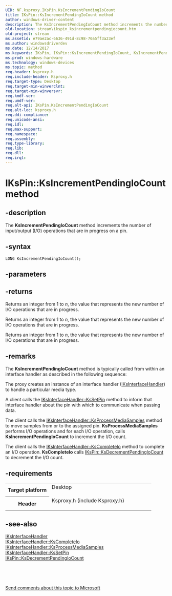 ```yaml
---
UID: NF.ksproxy.IKsPin.KsIncrementPendingIoCount
title: IKsPin::KsIncrementPendingIoCount method
author: windows-driver-content
description: The KsIncrementPendingIoCount method increments the number of input/output (I/O) operations that are in progress on a pin.
old-location: stream\ikspin_ksincrementpendingiocount.htm
old-project: stream
ms.assetid: e79ae2ac-6636-491d-8c98-70a5ff3a23ef
ms.author: windowsdriverdev
ms.date: 12/14/2017
ms.keywords: IKsPin, IKsPin::KsIncrementPendingIoCount, KsIncrementPendingIoCount
ms.prod: windows-hardware
ms.technology: windows-devices
ms.topic: method
req.header: ksproxy.h
req.include-header: Ksproxy.h
req.target-type: Desktop
req.target-min-winverclnt: 
req.target-min-winversvr: 
req.kmdf-ver: 
req.umdf-ver: 
req.alt-api: IKsPin.KsIncrementPendingIoCount
req.alt-loc: ksproxy.h
req.ddi-compliance: 
req.unicode-ansi: 
req.idl: 
req.max-support: 
req.namespace: 
req.assembly: 
req.type-library: 
req.lib: 
req.dll: 
req.irql: 
---
```


# IKsPin::KsIncrementPendingIoCount method



## -description
The <b>KsIncrementPendingIoCount</b> method increments the number of input/output (I/O) operations that are in progress on a pin.



## -syntax

````
LONG KsIncrementPendingIoCount();
````


## -parameters


## -returns
Returns an integer from 1 to <i>n</i>, the value that represents the new number of I/O operations that are in progress.

Returns an integer from 1 to <i>n</i>, the value that represents the new number of I/O operations that are in progress.

Returns an integer from 1 to <i>n</i>, the value that represents the new number of I/O operations that are in progress.


## -remarks
The <b>KsIncrementPendingIoCount</b> method is typically called from within an interface handler as described in the following sequence:

The proxy creates an instance of an interface handler (<a href="..\ksproxy\nn-ksproxy-iksinterfacehandler.md">IKsInterfaceHandler</a>) to handle a particular media type. 

A client calls the <a href="stream.iksinterfacehandler_kssetpin">IKsInterfaceHandler::KsSetPin</a> method to inform that interface handler about the pin with which to communicate when passing data. 

The client calls the <a href="stream.iksinterfacehandler_ksprocessmediasamples">IKsInterfaceHandler::KsProcessMediaSamples</a> method to move samples from or to the assigned pin. <b>KsProcessMediaSamples</b> performs I/O operations and for each I/O operation, calls <b>KsIncrementPendingIoCount</b> to increment the I/O count.

The client calls the <a href="stream.iksinterfacehandler_kscompleteio">IKsInterfaceHandler::KsCompleteIo</a> method to complete an I/O operation. <b>KsCompleteIo</b> calls <a href="stream.ikspin_ksdecrementpendingiocount">IKsPin::KsDecrementPendingIoCount</a> to decrement the I/O count.


## -requirements
<table>
<tr>
<th width="30%">
Target platform

</th>
<td width="70%">
<dl>
<dt>Desktop</dt>
</dl>
</td>
</tr>
<tr>
<th width="30%">
Header

</th>
<td width="70%">
<dl>
<dt>Ksproxy.h (include Ksproxy.h)</dt>
</dl>
</td>
</tr>
</table>

## -see-also
<dl>
<dt>
<a href="..\ksproxy\nn-ksproxy-iksinterfacehandler.md">IKsInterfaceHandler</a>
</dt>
<dt>
<a href="stream.iksinterfacehandler_kscompleteio">IKsInterfaceHandler::KsCompleteIo</a>
</dt>
<dt>
<a href="stream.iksinterfacehandler_ksprocessmediasamples">IKsInterfaceHandler::KsProcessMediaSamples</a>
</dt>
<dt>
<a href="stream.iksinterfacehandler_kssetpin">IKsInterfaceHandler::KsSetPin</a>
</dt>
<dt>
<a href="stream.ikspin_ksdecrementpendingiocount">IKsPin::KsDecrementPendingIoCount</a>
</dt>
</dl>
 

 

<a href="mailto:wsddocfb@microsoft.com?subject=Documentation%20feedback [stream\stream]:%20IKsPin::KsIncrementPendingIoCount method%20 RELEASE:%20(12/14/2017)&amp;body=%0A%0APRIVACY STATEMENT%0A%0AWe use your feedback to improve the documentation. We don't use your email address for any other purpose, and we'll remove your email address from our system after the issue that you're reporting is fixed. While we're working to fix this issue, we might send you an email message to ask for more info. Later, we might also send you an email message to let you know that we've addressed your feedback.%0A%0AFor more info about Microsoft's privacy policy, see http://privacy.microsoft.com/en-us/default.aspx." title="Send comments about this topic to Microsoft">Send comments about this topic to Microsoft</a>

